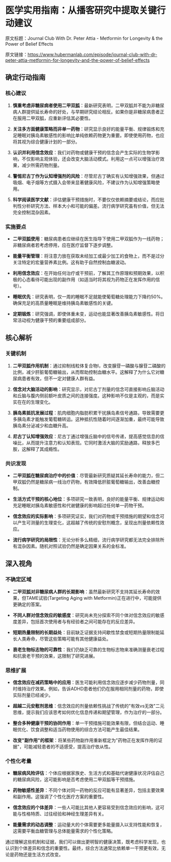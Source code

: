 # 医学实用指南：从播客研究中提取关键行动建议

原文标题：Journal Club With Dr. Peter Attia - Metformin for Longevity & the Power of Belief Effects

原文链接：https://www.hubermanlab.com/episode/journal-club-with-dr-peter-attia-metformin-for-longevity-and-the-power-of-belief-effects

## 确定行动指南

### 核心建议
1. **慎重考虑非糖尿病者使用二甲双胍**：最新研究表明，二甲双胍并不能为非糖尿病人群提供延长寿命的好处，与早期研究结论相反。如果你是非糖尿病患者正在服用二甲双胍，应重新评估其必要性。
   
2. **关注多方面健康策略而非单一药物**：研究显示良好的能量平衡、规律锻炼和充足睡眠对胰岛素敏感性的影响比单纯依赖药物更为重要。即使使用药物，也应将其视为综合健康计划的一部分。

3. **认识并利用信念效应**：我们对药物或健康干预的信念会产生实际的生物学影响，不仅影响主观体验，还会改变大脑活动模式。利用这一点可以增强治疗效果，减少所需药物剂量。

4. **警惕尼古丁作为认知增强剂的风险**：尽管尼古丁确实有认知增强效果，但通过吸烟、电子烟等方式摄入会带来显著健康风险，不建议作为认知增强策略使用。

5. **科学阅读医学文献**：评估健康干预措施时，不要仅仅依赖摘要或结论，而应批判性分析研究方法、样本大小和可能的偏差。流行病学研究虽有价值，但无法完全控制混杂因素。

### 实施要点
- **二甲双胍使用**：糖尿病患者应继续在医生指导下使用二甲双胍作为一线药物；非糖尿病者若考虑停用，应在医疗监督下逐步调整。
  
- **能量平衡管理**：将注意力放在获取未经加工或最少加工的食物上，而不是过分关注特定的宏量营养素比例。这有助于自然控制血糖波动。

- **利用信念效应**：在开始任何治疗或干预前，了解其工作原理和预期效果，以积极的心态看待可能出现的副作用（如适当时将其视为药物正在发挥作用的信号）。

- **睡眠优先**：研究表明，仅一周的睡眠不足就能使葡萄糖处理能力下降约50%。确保充足的高质量睡眠是维持胰岛素敏感性的关键。

- **定期锻炼**：研究强调，即使体重未变，运动也能显著改善胰岛素敏感性。将日常活动视为健康干预的重要组成部分。

## 核心解析

### 关键机制
1. **二甲双胍作用机制**：通过抑制线粒体复合物I，改变腺苷一磷酸与腺苷二磷酸的比例，减少肝脏葡萄糖输出，从而帮助控制血糖水平。这解释了为什么它对糖尿病患者有效，但不一定对健康人群有益。

2. **信念对大脑活动的影响**：研究显示，对尼古丁剂量的信念可直接影响丘脑活动和丘脑与腹内侧前额叶皮质之间的连接强度。这种影响不仅是主观的，而是实实在在的生理变化。

3. **胰岛素抵抗发展过程**：肌肉细胞内脂肪积累干扰胰岛素信号通路，导致需要更多胰岛素才能触发葡萄糖转运。这种抵抗性随着时间逐渐加重，最终可能导致胰岛素分泌减少和血糖升高。

4. **尼古丁认知增强效应**：尼古丁通过增强丘脑中的信号传递，提高感觉信息的信噪比，从而提升注意力和认知表现。它同时激活大脑的奖励通路，释放多巴胺，这解释了其成瘾性。

### 共识发现
- **二甲双胍在糖尿病治疗中的价值**：尽管最新研究质疑其延长寿命的能力，但二甲双胍仍然是糖尿病一线治疗药物，有效降低肝脏葡萄糖输出，改善血糖控制。

- **生活方式干预的核心地位**：多项研究一致表明，良好的能量平衡、规律运动和充足睡眠对胰岛素敏感性和代谢健康的影响超过任何单一药物干预。

- **信念效应的实际影响**：多项研究证实，我们对药物或干预措施的期望和信念可以产生可测量的生理变化，这超越了传统的安慰剂概念，呈现出剂量依赖性效应。

- **流行病学研究的局限性**：无论分析多么精细，流行病学研究都无法完全排除所有混杂因素。随机对照试验仍然是确定因果关系的金标准。

## 深入视角

### 不确定区域
- **二甲双胍对非糖尿病人群的长期影响**：虽然最新研究不支持其延长寿命的效果，但TAME试验(Targeting Aging with Metformin)正在进行中，可能提供更确定的答案。

- **不同人群对信念效应的敏感度**：研究尚未充分探索不同个体对信念效应的敏感度差异，包括首次使用者与有经验者之间可能存在的反应差异。

- **短期热量限制的长期益处**：目前缺乏证据支持间歇性禁食或短期热量限制能延长人类寿命，尽管这些策略可能有其他健康益处。

- **衰老生物标志物的可靠性**：我们仍缺乏可靠的生物标志物来准确测量衰老过程和抗衰老干预的效果，这限制了研究进展。

### 思维扩展
- **信念效应在减药策略中的应用**：医生可能利用信念效应逐步减少药物剂量，同时维持治疗效果。例如，告诉ADHD患者他们仍在服用相同剂量的药物，即使实际剂量已经减少。

- **超越二元安慰剂思维**：信念效应的剂量依赖性挑战了传统的"有效vs无效"二元思维，提示我们应该思考如何优化信息传递和期望管理，作为治疗的一部分。

- **整合多种健康干预的协同作用**：单一干预措施可能效果有限，但结合运动、睡眠优化、饮食调整和适当药物使用的综合方法可能产生最佳结果。

- **改变"副作用"的框架**：将某些药物副作用重新框定为"药物正在发挥作用的证据"，可能减轻患者的不适感受，提高治疗依从性。

### 个性化考量
- **糖尿病风险评估**：个体应根据家族史、生活方式和基础代谢健康状况评估自己的糖尿病风险，这可能影响是否考虑使用二甲双胍等干预措施。

- **药物敏感性差异**：不同个体对同一药物的反应可能有显著差异，包括主要效果和副作用。这强调了个性化医疗方案的重要性。

- **信念效应的个体差异**：一些人可能比其他人更容易受到信念效应的影响，这可能与性格特质、过往经验和神经生理差异有关。

- **能量需求的动态调整**：运动量大的个体需要更多能量摄入以支持性能和恢复，这需要平衡血糖管理与总体能量需求的个性化策略。

通过理解这些机制和证据，我们可以做出更明智的健康决策，既考虑科学发现，也认识到个体差异和信念的重要性。最终，综合方法通常比依赖单一干预更有效，无论是药物还是生活方式改变。
